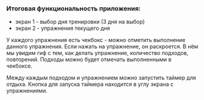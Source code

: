 ### Итоговая функциональность приложения:

* экран 1 - выбор дня тренировки (3 дня на выбор)
* экран 2 - упражнения текущего дня

У каждого упражнения есть чекбокс - можно отметить выполнение данного упражнения.
Если нажать на упражнение, он раскроется. В нём мы увидим гиф с тем, как делать упражнение, количество подходов, повторений.
Подходы можно будет отмечать выполненными в чекбоксе.

Между каждым подходом и упражнением можно запустить таймер для отдыха. Кнопка для запуска таймера находится в углу экрана с упражнениями.
